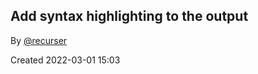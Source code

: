 ## Add syntax highlighting to the output

By [@recurser](https://github.com/recurser)

Created 2022-03-01 15:03
